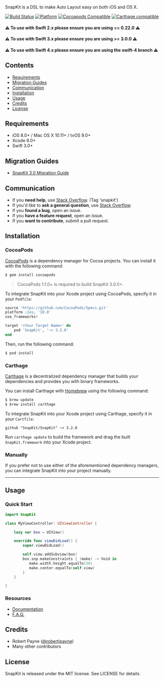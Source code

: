 <img src="http://snapkit.io/images/banner.jpg" alt="" />

SnapKit is a DSL to make Auto Layout easy on both iOS and OS X.

[![Build Status](https://travis-ci.org/SnapKit/SnapKit.svg)](https://travis-ci.org/SnapKit/SnapKit)
[![Platform](https://img.shields.io/cocoapods/p/SnapKit.svg?style=flat)](https://github.com/SnapKit/SnapKit)
[![Cocoapods Compatible](https://img.shields.io/cocoapods/v/SnapKit.svg)](https://cocoapods.org/pods/SnapKit)
[![Carthage compatible](https://img.shields.io/badge/Carthage-compatible-4BC51D.svg?style=flat)](https://github.com/Carthage/Carthage)

#### ⚠️ **To use with Swift 2.x please ensure you are using == 0.22.0** ⚠️ 
#### ⚠️ **To use with Swift 3.x please ensure you are using >= 3.0.0** ⚠️ 
#### ⚠️ **To use with Swift 4.x please ensure you are using the swift-4 branch** ⚠️ 

## Contents

- [Requirements](#requirements)
- [Migration Guides](#migration-guides)
- [Communication](#communication)
- [Installation](#installation)
- [Usage](#usage)
- [Credits](#credits)
- [License](#license)

## Requirements

- iOS 8.0+ / Mac OS X 10.11+ / tvOS 9.0+
- Xcode 8.0+
- Swift 3.0+

## Migration Guides

- [SnapKit 3.0 Migration Guide](https://github.com/SnapKit/SnapKit/blob/master/Documentation/SnapKit%203.0%20Migration%20Guide.md)

## Communication

- If you **need help**, use [Stack Overflow](http://stackoverflow.com/questions/tagged/snapkit). (Tag 'snapkit')
- If you'd like to **ask a general question**, use [Stack Overflow](http://stackoverflow.com/questions/tagged/snapkit).
- If you **found a bug**, open an issue.
- If you **have a feature request**, open an issue.
- If you **want to contribute**, submit a pull request.


## Installation

### CocoaPods

[CocoaPods](http://cocoapods.org) is a dependency manager for Cocoa projects. You can install it with the following command:

```bash
$ gem install cocoapods
```

> CocoaPods 1.1.0+ is required to build SnapKit 3.0.0+.

To integrate SnapKit into your Xcode project using CocoaPods, specify it in your `Podfile`:

```ruby
source 'https://github.com/CocoaPods/Specs.git'
platform :ios, '10.0'
use_frameworks!

target '<Your Target Name>' do
    pod 'SnapKit', '~> 3.2.0'
end
```

Then, run the following command:

```bash
$ pod install
```

### Carthage

[Carthage](https://github.com/Carthage/Carthage) is a decentralized dependency manager that builds your dependencies and provides you with binary frameworks.

You can install Carthage with [Homebrew](http://brew.sh/) using the following command:

```bash
$ brew update
$ brew install carthage
```

To integrate SnapKit into your Xcode project using Carthage, specify it in your `Cartfile`:

```ogdl
github "SnapKit/SnapKit" ~> 3.2.0
```

Run `carthage update` to build the framework and drag the built `SnapKit.framework` into your Xcode project.

### Manually

If you prefer not to use either of the aforementioned dependency managers, you can integrate SnapKit into your project manually.

---

## Usage

### Quick Start

```swift
import SnapKit

class MyViewController: UIViewController {

    lazy var box = UIView()

    override func viewDidLoad() {
        super.viewDidLoad()

        self.view.addSubview(box)
        box.snp.makeConstraints { (make) -> Void in
           make.width.height.equalTo(50)
           make.center.equalTo(self.view)
        }
    }

}
```

### Resources

- [Documentation](http://snapkit.io/docs/)
- [F.A.Q.](http://snapkit.io/faq/)

## Credits

- Robert Payne ([@robertjpayne](https://twitter.com/robertjpayne))
- Many other contributors

## License

SnapKit is released under the MIT license. See LICENSE for details.
